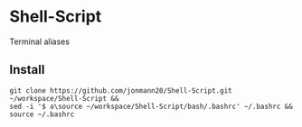 Shell-Script
============

Terminal aliases

Install
-------

```
git clone https://github.com/jonmann20/Shell-Script.git ~/workspace/Shell-Script &&
sed -i '$ a\source ~/workspace/Shell-Script/bash/.bashrc' ~/.bashrc &&
source ~/.bashrc
```
